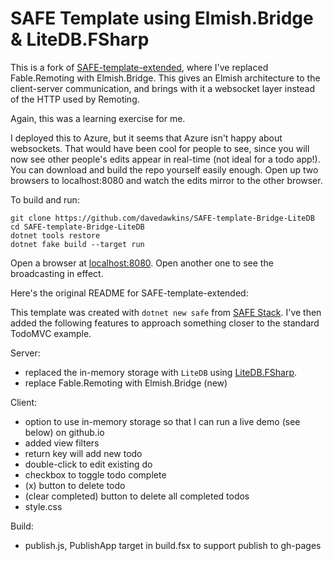 # SAFE Template using Elmish.Bridge & LiteDB.FSharp

This is a fork of [SAFE-template-extended](https://github.com/davedawkins/SAFE-template-extended), where I've replaced Fable.Remoting with Elmish.Bridge. This gives an Elmish architecture to the client-server communication, and brings with it a websocket layer instead of the HTTP used by Remoting.

Again, this was a learning exercise for me.

I deployed this to Azure, but it seems that Azure isn't happy about websockets. That would have been cool for people to see, since you will now see other people's edits appear in real-time (not ideal for a todo app!). You can download and build the repo yourself easily enough. Open up two browsers to localhost:8080 and watch the edits mirror to the other browser.

To build and run:
```
git clone https://github.com/davedawkins/SAFE-template-Bridge-LiteDB
cd SAFE-template-Bridge-LiteDB
dotnet tools restore
dotnet fake build --target run
```

Open a browser at [localhost:8080](http://localhost:8080). Open another one to see the broadcasting in effect.

Here's the original README for SAFE-template-extended:

This template was created with `dotnet new safe` from [SAFE Stack](https://safe-stack.github.io/). I've then added the following features to approach something closer to the standard TodoMVC example. 

Server:
- replaced the in-memory storage with `LiteDB` using [LiteDB.FSharp](https://github.com/Zaid-Ajaj/LiteDB.FSharp).
- replace Fable.Remoting with Elmish.Bridge (new)

Client:
- option to use in-memory storage so that I can run a live demo (see below) on github.io
- added view filters
- return key will add new todo
- double-click to edit existing do
- checkbox to toggle todo complete
- (x) button to delete todo
- (clear completed) button to delete all completed todos
- style.css

Build:
- publish.js, PublishApp target in build.fsx to support publish to gh-pages
